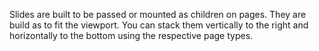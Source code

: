 Slides are built to be passed or mounted as children on pages. They are build as to fit the viewport. You can stack them vertically to the right and horizontally to the bottom using the respective page types.